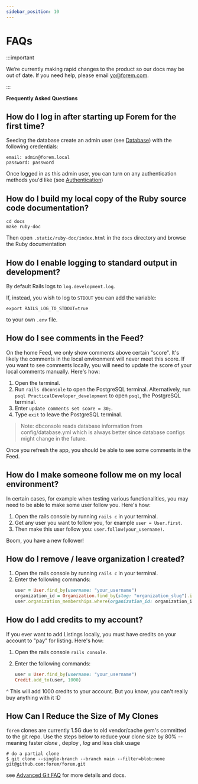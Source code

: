 ```yaml
---
sidebar_position: 10
---
```


# FAQs

:::important

We’re currently making rapid changes to the product so our docs may be out of date. If you need help, please email [yo@forem.com](mailto:yo@forem.com).

:::

**Frequently Asked Questions**

## How do I log in after starting up Forem for the first time?

Seeding the database create an admin user (see
[Database](/backend/database/#default-admin-user)) with the following
credentials:

```
email: admin@forem.local
password: password
```

Once logged in as this admin user, you can turn on any authentication methods
you'd like (see [Authentication](./backend/authentication/))

## How do I build my local copy of the Ruby source code documentation?

```shell
cd docs
make ruby-doc
```

Then open `.static/ruby-doc/index.html` in the `docs` directory and browse the
Ruby documentation

## How do I enable logging to standard output in development?

By default Rails logs to `log.development.log`.

If, instead, you wish to log to `STDOUT` you can add the variable:

```shell
export RAILS_LOG_TO_STDOUT=true
```

to your own `.env` file.

## How do I see comments in the Feed?

On the home Feed, we only show comments above certain "score". It's likely the
comments in the local environment will never meet this score. If you want to see
comments locally, you will need to update the score of your local comments
manually. Here's how:

1. Open the terminal.
2. Run `rails dbconsole` to open the PostgreSQL terminal. Alternatively, run
   `psql PracticalDeveloper_development` to open `psql`, the PostgreSQL
   terminal.
3. Enter `update comments set score = 30;`.
4. Type `exit` to leave the PostgreSQL terminal.

> Note: dbconsole reads database information from config/database.yml which is
> always better since database configs might change in the future.

Once you refresh the app, you should be able to see some comments in the Feed.

## How do I make someone follow me on my local environment?

In certain cases, for example when testing various functionalities, you may need
to be able to make some user follow you. Here's how:

1. Open the rails console by running `rails c` in your terminal.
2. Get any user you want to follow you, for example `user = User.first`.
3. Then make this user follow you: `user.follow(your_username)`.

Boom, you have a new follower!

## How do I remove / leave organization I created?

1. Open the rails console by running `rails c` in your terminal.
2. Enter the following commands:
   ```ruby
   user = User.find_by(username: "your_username")
   organization_id = Organization.find_by(slug: "organization_slug").id
   user.organization_memberships.where(organization_id: organization_id).destroy_all
   ```

## How do I add credits to my account?

If you ever want to add Listings locally, you must have credits on your account
to "pay" for listing. Here's how:

1. Open the rails console `rails console`.
2. Enter the following commands:

   ```ruby
   user = User.find_by(username: "your_username")
   Credit.add_to(user, 1000)
   ```

^ This will add 1000 credits to your account. But you know, you can't really buy
anything with it :D

## How Can I Reduce the Size of My Clones
`forem` clones are currently 1.5G due to old vendor/cache gem's committed to the
git repo.  Use the steps below to reduce your clone size by 80% -- meaning
faster _clone_ , deploy , _log_ and less disk usage

```
# do a partial clone 
$ git clone --single-branch --branch main --filter=blob:none  git@github.com:forem/forem.git
```
see [Advanced Git FAQ](./git/) for more details and docs.